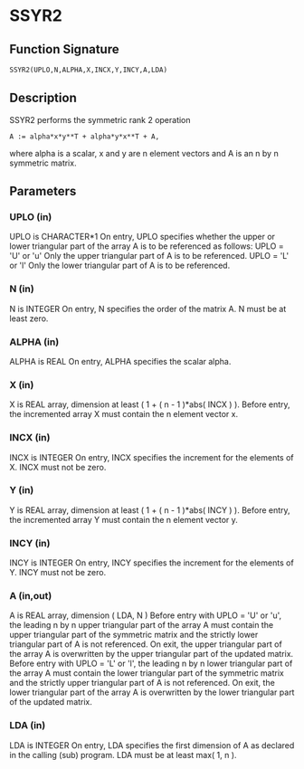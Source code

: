 # SSYR2

## Function Signature

```fortran
SSYR2(UPLO,N,ALPHA,X,INCX,Y,INCY,A,LDA)
```

## Description


 SSYR2  performs the symmetric rank 2 operation

    A := alpha*x*y**T + alpha*y*x**T + A,

 where alpha is a scalar, x and y are n element vectors and A is an n
 by n symmetric matrix.

## Parameters

### UPLO (in)

UPLO is CHARACTER*1 On entry, UPLO specifies whether the upper or lower triangular part of the array A is to be referenced as follows: UPLO = 'U' or 'u' Only the upper triangular part of A is to be referenced. UPLO = 'L' or 'l' Only the lower triangular part of A is to be referenced.

### N (in)

N is INTEGER On entry, N specifies the order of the matrix A. N must be at least zero.

### ALPHA (in)

ALPHA is REAL On entry, ALPHA specifies the scalar alpha.

### X (in)

X is REAL array, dimension at least ( 1 + ( n - 1 )*abs( INCX ) ). Before entry, the incremented array X must contain the n element vector x.

### INCX (in)

INCX is INTEGER On entry, INCX specifies the increment for the elements of X. INCX must not be zero.

### Y (in)

Y is REAL array, dimension at least ( 1 + ( n - 1 )*abs( INCY ) ). Before entry, the incremented array Y must contain the n element vector y.

### INCY (in)

INCY is INTEGER On entry, INCY specifies the increment for the elements of Y. INCY must not be zero.

### A (in,out)

A is REAL array, dimension ( LDA, N ) Before entry with UPLO = 'U' or 'u', the leading n by n upper triangular part of the array A must contain the upper triangular part of the symmetric matrix and the strictly lower triangular part of A is not referenced. On exit, the upper triangular part of the array A is overwritten by the upper triangular part of the updated matrix. Before entry with UPLO = 'L' or 'l', the leading n by n lower triangular part of the array A must contain the lower triangular part of the symmetric matrix and the strictly upper triangular part of A is not referenced. On exit, the lower triangular part of the array A is overwritten by the lower triangular part of the updated matrix.

### LDA (in)

LDA is INTEGER On entry, LDA specifies the first dimension of A as declared in the calling (sub) program. LDA must be at least max( 1, n ).

